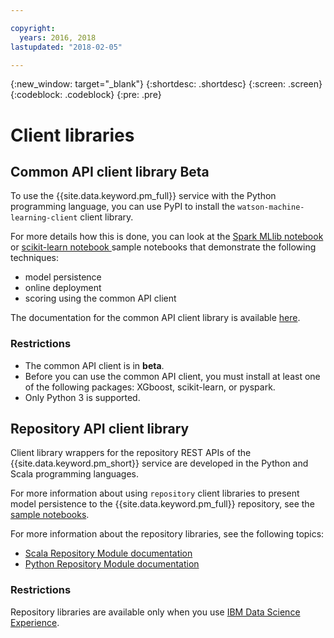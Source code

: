 ```yaml
---

copyright:
  years: 2016, 2018
lastupdated: "2018-02-05"

---
```


{:new_window: target="_blank"}
{:shortdesc: .shortdesc}
{:screen: .screen}
{:codeblock: .codeblock}
{:pre: .pre}

# Client libraries

## Common API client library <span class='tag--beta'>Beta</span>

To use the {{site.data.keyword.pm_full}} service with the Python programming language, you can use PyPI to install the `watson-machine-learning-client` client library.

For more details how this is done, you can look at the [Spark MLlib notebook](https://apsportal.ibm.com/analytics/notebooks/1fed143e-1877-42bd-b927-7d366e73745b/view?access_token=4b39718f9e1f1de55e6e67e8dcbb5f0cac848f390d73478d0dea9c1a8af24550) or [scikit-learn notebook ](https://dataplatform.ibm.com/analytics/notebooks/15b46bd5-dde2-4d59-9d7d-51cc0b860c8b/view?access_token=d8711ad6ae84b3a9c60d43966f961f66adc2c5b89fec18f24c85e40774080e9a) sample notebooks that demonstrate the following techniques:

* model persistence
* online deployment
* scoring using the common API client

The documentation for the common API client library is available [here](http://wml-api-pyclient.mybluemix.net/).

### Restrictions

* The common API client is in **beta**.
* Before you can use the common API client, you must install at least one of the following packages: XGboost, scikit-learn, or pyspark.
* Only Python 3 is supported.

## Repository API client library

Client library wrappers for the repository REST APIs of the {{site.data.keyword.pm_short}} service are developed in the Python and Scala programming languages.

For more information about using `repository` client libraries to present model persistence to the {{site.data.keyword.pm_full}} repository, see the [sample notebooks](https://dataplatform.ibm.com/analytics/notebooks/89492fd6-a641-4819-9176-3d9381561df9/view?access_token=d80bef1a172d1d83d3721b101886337158457281774186f181a2e6a5b57f5ec7).

For more information about the repository libraries, see the following topics:

* [Scala Repository Module documentation](http://watson-ml-libs.mybluemix.net/repository-scala/#com.ibm.analytics.ngp.repository.package)
* [Python Repository Module documentation](http://watson-ml-libs.mybluemix.net/repository-python/#package/)

### Restrictions

Repository libraries are available only when you use [IBM Data Science Experience](https://datascience.ibm.com).
